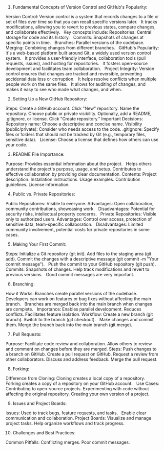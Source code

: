 

1. Fundamental Concepts of Version Control and GitHub's Popularity:

Version Control:
Version control is a system that records changes to a file or set of files over time so that you can recall specific versions later.   
It tracks modifications, allowing you to revert to previous states, compare changes, and collaborate effectively.   
Key concepts include:
Repositories: Central storage for code and its history.   
Commits: Snapshots of changes at specific points in time.   
Branches: Parallel versions of the codebase.   
Merging: Combining changes from different branches.   
GitHub's Popularity:
It's a web-based platform built around Git, a widely used version control system.   
It provides a user-friendly interface, collaboration tools (pull requests, issues), and hosting for repositories.   
It fosters open-source development and facilitates team collaboration.   
Project Integrity:
Version control ensures that changes are tracked and reversible, preventing accidental data loss or corruption.   
It helps resolve conflicts when multiple people work on the same files.   
It allows for auditing of changes, and makes it easy to see who made what changes, and when.   

2. Setting Up a New GitHub Repository:

Steps:
Create a GitHub account.
Click "New" repository.
Name the repository.
Choose public or private visibility.
Optionally, add a README, .gitignore, or license.
Click "Create repository."
Important Decisions:
Repository name: Choose a descriptive and concise name.
Visibility (public/private): Consider who needs access to the code.
.gitignore: Specify files or folders that should not be tracked by Git (e.g., temporary files, sensitive data).   
License: Choose a license that defines how others can use your code.

3. README File Importance:

Purpose:
Provides essential information about the project.   
Helps others understand the project's purpose, usage, and setup.
Contributes to effective collaboration by providing clear documentation.
Contents:
Project description.
Installation instructions.
Usage examples.
Contribution guidelines.
License information.

4. Public vs. Private Repositories:

Public Repositories:
Visible to everyone.
Advantages: Open collaboration, community contributions, showcasing work.   
Disadvantages: Potential for security risks, intellectual property concerns.   
Private Repositories:
Visible only to authorized users.
Advantages: Control over access, protection of sensitive data, team-specific collaboration.   
Disadvantages: Limited community involvement, potential costs for private repositories in some cases.

5. Making Your First Commit:

Steps:
Initialize a Git repository (git init).
Add files to the staging area (git add).
Commit the changes with a descriptive message (git commit -m "Your commit message").   
Push the commit to your GitHub repository (git push).
Commits:
Snapshots of changes.
Help track modifications and revert to previous versions.   
Good commit messages are very important.

6. Branching:

How it Works:
Branches create parallel versions of the codebase.   
Developers can work on features or bug fixes without affecting the main branch.   
Branches are merged back into the main branch when changes are complete.   
Importance:
Enables parallel development.
Reduces conflicts.
Facilitates feature isolation.
Workflow:
Create a new branch (git branch).
Switch to the branch (git checkout).   
Make changes and commit them.
Merge the branch back into the main branch (git merge).   

7. Pull Requests:

Purpose:
Facilitate code review and collaboration.
Allow others to review and comment on changes before they are merged.
Steps:
Push changes to a branch on GitHub.
Create a pull request on GitHub.
Request a review from other collaborators.
Discuss and address feedback.
Merge the pull request.

8. Forking:

Difference from Cloning:
Cloning creates a local copy of a repository.   
Forking creates a copy of a repository on your GitHub account.   
Use Cases:
Contributing to open-source projects.
Experimenting with code without affecting the original repository.
Creating your own version of a project.

9. Issues and Project Boards:

Issues:
Used to track bugs, feature requests, and tasks.   
Enable clear communication and collaboration.
Project Boards:
Visualize and manage project tasks.
Help organize workflows and track progress.

10. Challenges and Best Practices:

Common Pitfalls:
Conflicting merges.
Poor commit messages.
